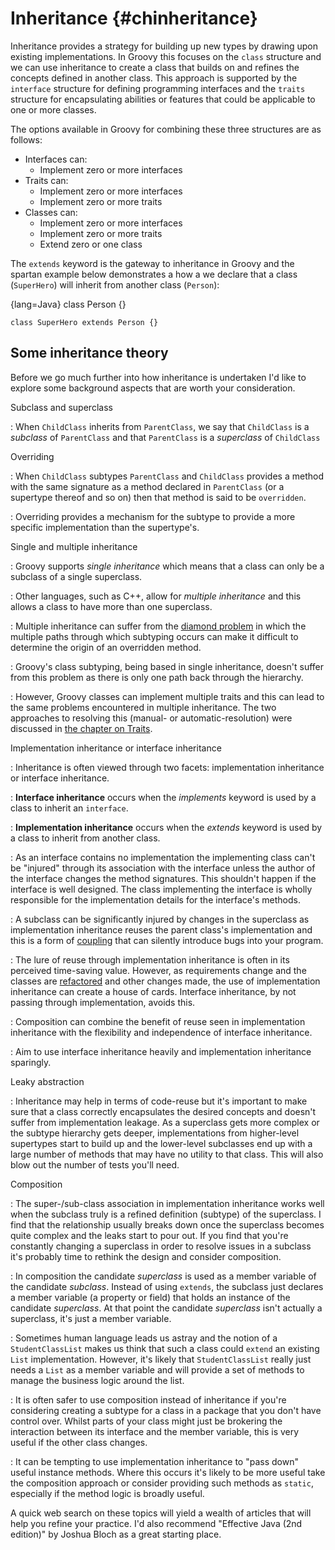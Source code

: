 # Inheritance {#chinheritance}

Inheritance provides a strategy for building up new types by drawing upon existing implementations. In Groovy this focuses on the `class` structure and we can use inheritance to create a class that builds on and refines the concepts defined in another class. This approach is supported by the `interface` structure for defining programming interfaces and the `traits` structure for encapsulating abilities or features that could be applicable to one or more classes.

The options available in Groovy for combining these three structures are as follows:

* Interfaces can:
    * Implement zero or more interfaces
* Traits can:
    * Implement zero or more interfaces
    * Implement zero or more traits
* Classes can:
    * Implement zero or more interfaces
    * Implement zero or more traits
    * Extend zero or one class

The `extends` keyword is the gateway to inheritance in Groovy and the spartan example below demonstrates a how a we declare that a class (`SuperHero`) will inherit from another class (`Person`):

{lang=Java}
    class Person {}

    class SuperHero extends Person {}

## Some inheritance theory

Before we go much further into how inheritance is undertaken I'd like to explore some background aspects that are worth your consideration.

Subclass and superclass

: When `ChildClass` inherits from `ParentClass`, we say that `ChildClass` is a _subclass_ of `ParentClass` and that `ParentClass` is a _superclass_ of `ChildClass`

Overriding

: When `ChildClass` subtypes `ParentClass` and `ChildClass` provides a method with the same signature as a method declared in `ParentClass` (or a supertype thereof and so on) then that method is said to be `overridden`.

: Overriding provides a mechanism for the subtype to provide a more specific implementation than the supertype's.

Single and multiple inheritance

: Groovy supports _single inheritance_ which means that a class can only be a subclass of a single superclass.

: Other languages, such as C++, allow for _multiple inheritance_ and this allows a class to have more than one superclass.

: Multiple inheritance can suffer from the [diamond problem](https://en.wikipedia.org/wiki/Multiple_inheritance#The_diamond_problem) in which the multiple paths through which subtyping occurs can make it difficult to determine the origin of an overridden method.

: Groovy's class subtyping, being based in single inheritance, doesn't suffer from this problem as there is only one path back through the hierarchy.

: However, Groovy classes can implement multiple traits and this can lead to the same problems encountered in multiple inheritance. The two approaches to resolving this (manual- or automatic-resolution) were discussed in [the chapter on Traits](#chtraitsmultiple).

Implementation inheritance or interface inheritance

: Inheritance is often viewed through two facets: implementation inheritance or interface inheritance.

: __Interface inheritance__ occurs when the _implements_ keyword is used by a class to inherit an `interface`.

: __Implementation inheritance__ occurs when the _extends_ keyword is used by a class to inherit from another class.

: As an interface contains no implementation the implementing class can't be "injured" through its association with the interface unless the author of the interface changes the method signatures. This shouldn't happen if the interface is well designed. The class implementing the interface is wholly responsible for the implementation details for the interface's methods.

: A subclass can be significantly injured by changes in the superclass as implementation inheritance reuses the parent class's implementation and this is a form of [coupling](https://en.wikipedia.org/wiki/Coupling_%28computer_programming%29) that can silently introduce bugs into your program.

: The lure of reuse through implementation inheritance is often in its perceived time-saving value. However, as requirements change and the classes are [refactored](https://en.wikipedia.org/wiki/Code_refactoring) and other changes made, the use of implementation inheritance can create a house of cards. Interface inheritance, by not passing through implementation, avoids this.

: Composition can combine the benefit of reuse seen in implementation inheritance with the flexibility and independence of interface inheritance.

: Aim to use interface inheritance heavily and implementation inheritance sparingly.

Leaky abstraction

: Inheritance may help in terms of code-reuse but it's important to make sure that a class correctly encapsulates the desired concepts and doesn't suffer from implementation leakage. As a superclass gets more complex or the subtype hierarchy gets deeper, implementations from higher-level supertypes start to build up and the lower-level subclasses end up with a large number of methods that may have no utility to that class. This will also blow out the number of tests you'll need.

Composition

: The super-/sub-class association in implementation inheritance works well when the subclass truly is a refined definition (subtype) of the superclass. I find that the relationship usually breaks down once the superclass becomes quite complex and the leaks start to pour out. If you find that you're constantly changing a superclass in order to resolve issues in a subclass it's probably time to rethink the design and consider composition.

: In composition the candidate _superclass_ is used as a member variable of the candidate _subclass_. Instead of using `extends`, the subclass just declares a member variable (a property or field) that holds an instance of the candidate _superclass_. At that point the candidate _superclass_ isn't actually a superclass, it's just a member variable.

: Sometimes human language leads us astray and the notion of a `StudentClassList` makes us think that such a class could `extend` an existing `List` implementation. However, it's likely that `StudentClassList` really just needs a `List` as a member variable and will provide a set of methods to manage the business logic around the list.

: It is often safer to use composition instead of inheritance if you're considering creating a subtype for a class in a package that you don't have control over. Whilst parts of your class might just be brokering the interaction between its interface and the member variable, this is very useful if the other class changes.

: It can be tempting to use implementation inheritance to "pass down" useful instance methods. Where this occurs it's likely to be more useful take the composition approach or consider providing such methods as `static`, especially if the method logic is broadly useful.

A quick web search on these topics will yield a wealth of articles that will help you refine your practice. I'd also recommend "Effective Java (2nd edition)" by Joshua Bloch as a great starting place.
